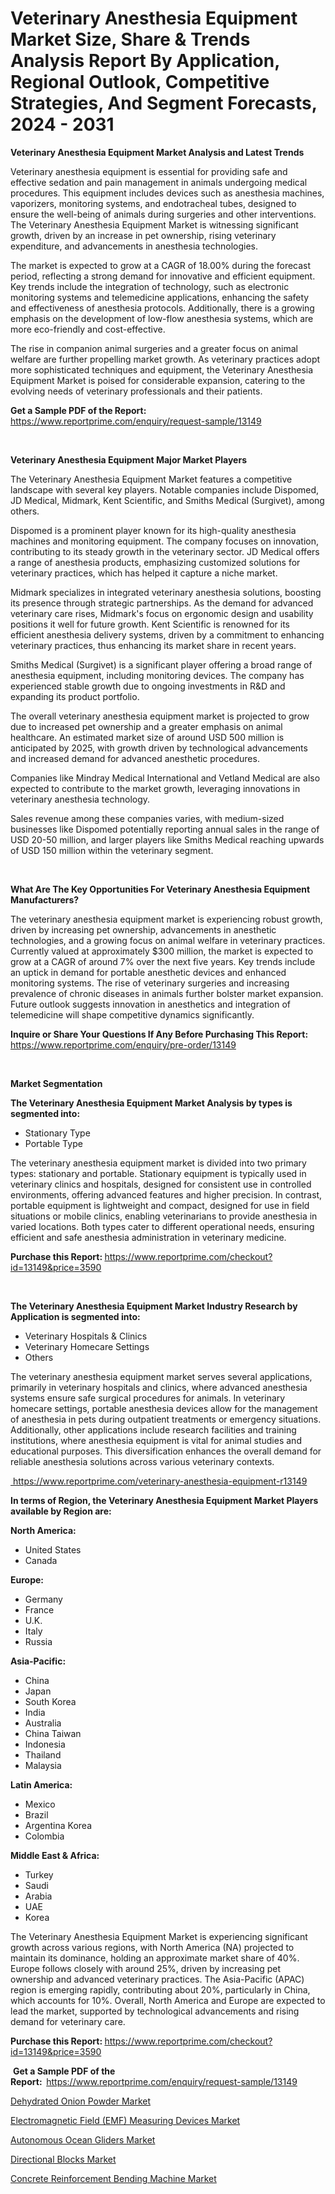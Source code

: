 <p><h1>Veterinary Anesthesia Equipment Market Size, Share & Trends Analysis Report By Application, Regional Outlook, Competitive Strategies, And Segment Forecasts, 2024 - 2031</h1></p><p><strong>Veterinary Anesthesia Equipment Market Analysis and Latest Trends</strong></p>
<p><p>Veterinary anesthesia equipment is essential for providing safe and effective sedation and pain management in animals undergoing medical procedures. This equipment includes devices such as anesthesia machines, vaporizers, monitoring systems, and endotracheal tubes, designed to ensure the well-being of animals during surgeries and other interventions. The Veterinary Anesthesia Equipment Market is witnessing significant growth, driven by an increase in pet ownership, rising veterinary expenditure, and advancements in anesthesia technologies.</p><p>The market is expected to grow at a CAGR of 18.00% during the forecast period, reflecting a strong demand for innovative and efficient equipment. Key trends include the integration of technology, such as electronic monitoring systems and telemedicine applications, enhancing the safety and effectiveness of anesthesia protocols. Additionally, there is a growing emphasis on the development of low-flow anesthesia systems, which are more eco-friendly and cost-effective.</p><p>The rise in companion animal surgeries and a greater focus on animal welfare are further propelling market growth. As veterinary practices adopt more sophisticated techniques and equipment, the Veterinary Anesthesia Equipment Market is poised for considerable expansion, catering to the evolving needs of veterinary professionals and their patients.</p></p>
<p><strong>Get a Sample PDF of the Report:&nbsp;</strong> <a href="https://www.reportprime.com/enquiry/request-sample/13149">https://www.reportprime.com/enquiry/request-sample/13149</a></p>
<p>&nbsp;</p>
<p><strong>Veterinary Anesthesia Equipment Major Market Players</strong></p>
<p><p>The Veterinary Anesthesia Equipment Market features a competitive landscape with several key players. Notable companies include Dispomed, JD Medical, Midmark, Kent Scientific, and Smiths Medical (Surgivet), among others.</p><p>Dispomed is a prominent player known for its high-quality anesthesia machines and monitoring equipment. The company focuses on innovation, contributing to its steady growth in the veterinary sector. JD Medical offers a range of anesthesia products, emphasizing customized solutions for veterinary practices, which has helped it capture a niche market.</p><p>Midmark specializes in integrated veterinary anesthesia solutions, boosting its presence through strategic partnerships. As the demand for advanced veterinary care rises, Midmark's focus on ergonomic design and usability positions it well for future growth. Kent Scientific is renowned for its efficient anesthesia delivery systems, driven by a commitment to enhancing veterinary practices, thus enhancing its market share in recent years.</p><p>Smiths Medical (Surgivet) is a significant player offering a broad range of anesthesia equipment, including monitoring devices. The company has experienced stable growth due to ongoing investments in R&D and expanding its product portfolio.</p><p>The overall veterinary anesthesia equipment market is projected to grow due to increased pet ownership and a greater emphasis on animal healthcare. An estimated market size of around USD 500 million is anticipated by 2025, with growth driven by technological advancements and increased demand for advanced anesthetic procedures.</p><p>Companies like Mindray Medical International and Vetland Medical are also expected to contribute to the market growth, leveraging innovations in veterinary anesthesia technology.</p><p>Sales revenue among these companies varies, with medium-sized businesses like Dispomed potentially reporting annual sales in the range of USD 20-50 million, and larger players like Smiths Medical reaching upwards of USD 150 million within the veterinary segment.</p></p>
<p>&nbsp;</p>
<p><strong>What Are The Key Opportunities For Veterinary Anesthesia Equipment Manufacturers?</strong></p>
<p><p>The veterinary anesthesia equipment market is experiencing robust growth, driven by increasing pet ownership, advancements in anesthetic technologies, and a growing focus on animal welfare in veterinary practices. Currently valued at approximately $300 million, the market is expected to grow at a CAGR of around 7% over the next five years. Key trends include an uptick in demand for portable anesthetic devices and enhanced monitoring systems. The rise of veterinary surgeries and increasing prevalence of chronic diseases in animals further bolster market expansion. Future outlook suggests innovation in anesthetics and integration of telemedicine will shape competitive dynamics significantly.</p></p>
<p><strong>Inquire or Share Your Questions If Any Before Purchasing This Report:</strong> <a href="https://www.reportprime.com/enquiry/pre-order/13149">https://www.reportprime.com/enquiry/pre-order/13149</a></p>
<p>&nbsp;</p>
<p><strong>Market Segmentation</strong></p>
<p><strong>The Veterinary Anesthesia Equipment Market Analysis by types is segmented into:</strong></p>
<p><ul><li>Stationary Type</li><li>Portable Type</li></ul></p>
<p><p>The veterinary anesthesia equipment market is divided into two primary types: stationary and portable. Stationary equipment is typically used in veterinary clinics and hospitals, designed for consistent use in controlled environments, offering advanced features and higher precision. In contrast, portable equipment is lightweight and compact, designed for use in field situations or mobile clinics, enabling veterinarians to provide anesthesia in varied locations. Both types cater to different operational needs, ensuring efficient and safe anesthesia administration in veterinary medicine.</p></p>
<p><strong>Purchase this Report:&nbsp;</strong><a href="https://www.reportprime.com/checkout?id=13149&price=3590">https://www.reportprime.com/checkout?id=13149&price=3590</a></p>
<p>&nbsp;</p>
<p><strong>The Veterinary Anesthesia Equipment Market Industry Research by Application is segmented into:</strong></p>
<p><ul><li>Veterinary Hospitals & Clinics</li><li>Veterinary Homecare Settings</li><li>Others</li></ul></p>
<p><p>The veterinary anesthesia equipment market serves several applications, primarily in veterinary hospitals and clinics, where advanced anesthesia systems ensure safe surgical procedures for animals. In veterinary homecare settings, portable anesthesia devices allow for the management of anesthesia in pets during outpatient treatments or emergency situations. Additionally, other applications include research facilities and training institutions, where anesthesia equipment is vital for animal studies and educational purposes. This diversification enhances the overall demand for reliable anesthesia solutions across various veterinary contexts.</p></p>
<p><a href="https://www.reportprime.com/veterinary-anesthesia-equipment-r13149">&nbsp;https://www.reportprime.com/veterinary-anesthesia-equipment-r13149</a></p>
<p><strong>In terms of Region, the Veterinary Anesthesia Equipment Market Players available by Region are:</strong></p>
<p>
    <p> <strong> North America: </strong>
        <ul>
            <li>United States</li>
            <li>Canada</li>
        </ul>
        </p> 
    <p> <strong> Europe: </strong>
        <ul>
            <li>Germany</li>
            <li>France</li>
            <li>U.K.</li>
            <li>Italy</li>
            <li>Russia</li>
        </ul>
        </p> 
    <p> <strong> Asia-Pacific: </strong>
        <ul>
            <li>China</li>
            <li>Japan</li>
            <li>South Korea</li>
            <li>India</li>
            <li>Australia</li>
            <li>China Taiwan</li>
            <li>Indonesia</li>
            <li>Thailand</li>
            <li>Malaysia</li>
        </ul>
        </p> 
    <p> <strong> Latin America: </strong>
        <ul>
            <li>Mexico</li>
            <li>Brazil</li>
            <li>Argentina Korea</li>
            <li>Colombia</li>
        </ul>
        </p> 
    <p> <strong> Middle East & Africa: </strong>
        <ul>
            <li>Turkey</li>
            <li>Saudi</li>
            <li>Arabia</li>
            <li>UAE</li>
            <li>Korea</li>
        </ul>
    </p>
    </p>
<p><p>The Veterinary Anesthesia Equipment Market is experiencing significant growth across various regions, with North America (NA) projected to maintain its dominance, holding an approximate market share of 40%. Europe follows closely with around 25%, driven by increasing pet ownership and advanced veterinary practices. The Asia-Pacific (APAC) region is emerging rapidly, contributing about 20%, particularly in China, which accounts for 10%. Overall, North America and Europe are expected to lead the market, supported by technological advancements and rising demand for veterinary care.</p></p>
<p><strong>Purchase this Report: </strong><a href="https://www.reportprime.com/checkout?id=13149&price=3590">https://www.reportprime.com/checkout?id=13149&price=3590</a></p>
<p>&nbsp;<strong>Get a Sample PDF of the Report:&nbsp;&nbsp;</strong><a href="https://www.reportprime.com/enquiry/request-sample/13149">https://www.reportprime.com/enquiry/request-sample/13149</a></p>
<p><strong></strong></p>
<p><p><a href="https://www.linkedin.com/pulse/dehydrated-onion-powder-industry-analysis-report-its-market-0fqyf?trackingId=cud0mLoCR9GwYxls5MSILw%3D%3D">Dehydrated Onion Powder Market</a></p><p><a href="https://medium.com/@henrysullivan626/future-trajectory-of-the-electromagnetic-field-emf-measuring-devices-market-emerging-market-070ed35a92fe">Electromagnetic Field (EMF) Measuring Devices Market</a></p><p><a href="https://medium.com/@henrysullivan626/autonomous-ocean-gliders-market-trends-and-market-growth-outlook-2024-2031-c3d9e5e1b0f4">Autonomous Ocean Gliders Market</a></p><p><a href="https://issuu.com/reportprime-2/docs/directional-blocks-market-size-2030_e69523a1d18cc6">Directional Blocks Market</a></p><p><a href="https://issuu.com/reportprime-2/docs/concrete-reinforcement-bending-mach_2711778f5d9f14">Concrete Reinforcement Bending Machine Market</a></p></p>